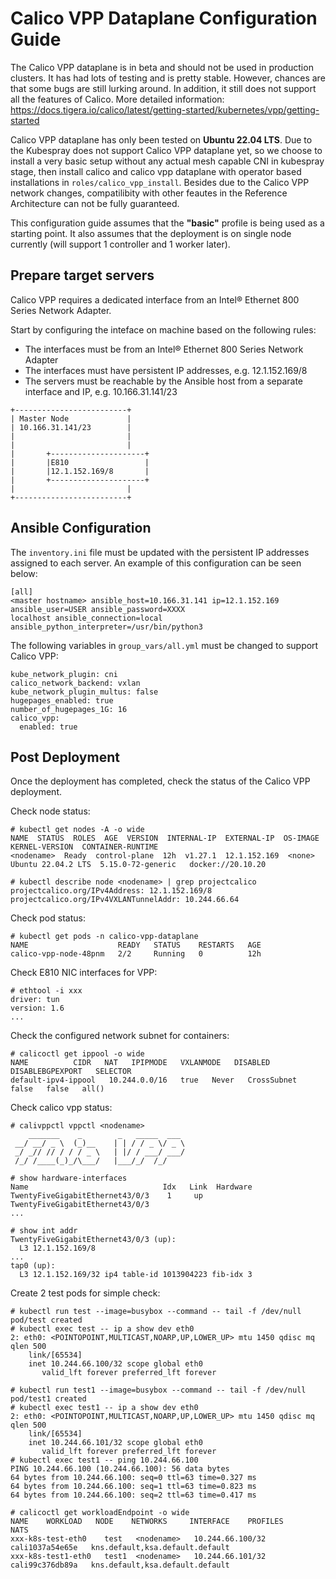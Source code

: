# Calico VPP Dataplane Configuration Guide

The Calico VPP dataplane is in beta and should not be used in production clusters. It has had lots of testing and is pretty stable. However, chances are that some bugs are still lurking around. In addition, it still does not support all the features of Calico. More detailed information: <https://docs.tigera.io/calico/latest/getting-started/kubernetes/vpp/getting-started>

Calico VPP dataplane has only been tested on **Ubuntu 22.04 LTS**. Due to the Kubespray does not support Calico VPP dataplane yet, so we choose to install a very basic setup without any actual mesh capable CNI in kubespray stage, then install calico and calico vpp dataplane with operator based installations in `roles/calico_vpp_install`. Besides due to the Calico VPP network changes, compatilibity with other feautes in the Reference Architecture can not be fully guaranteed.

This configuration guide assumes that the **"basic"** profile is being used as a starting point. It also assumes that the deployment is on single node currently (will support 1 controller and 1 worker later).

## Prepare target servers
Calico VPP requires a dedicated interface from an Intel® Ethernet 800 Series Network Adapter.

Start by configuring the inteface on machine based on the following rules:
* The interfaces must be from an Intel® Ethernet 800 Series Network Adapter
* The interfaces must have persistent IP addresses, e.g. 12.1.152.169/8
* The servers must be reachable by the Ansible host from a separate interface and IP, e.g. 10.166.31.141/23
```
+-------------------------+           
| Master Node             |
| 10.166.31.141/23        |
|                         |
|                         |
|       +---------------------+
|       |E810                 |
|       |12.1.152.169/8       |
|       +---------------------+
|                         |
+-------------------------+
```                                                                       

## Ansible Configuration
The `inventory.ini` file must be updated with the persistent IP addresses assigned to each server. An example of this configuration can be seen below:
```
[all]
<master hostname> ansible_host=10.166.31.141 ip=12.1.152.169 ansible_user=USER ansible_password=XXXX
localhost ansible_connection=local ansible_python_interpreter=/usr/bin/python3
```

The following variables in `group_vars/all.yml` must be changed to support Calico VPP:
```
kube_network_plugin: cni
calico_network_backend: vxlan
kube_network_plugin_multus: false
hugepages_enabled: true
number_of_hugepages_1G: 16
calico_vpp:
  enabled: true
```

## Post Deployment
Once the deployment has completed, check the status of the Calico VPP deployment.

Check node status:
```
# kubectl get nodes -A -o wide
NAME  STATUS  ROLES  AGE  VERSION  INTERNAL-IP  EXTERNAL-IP  OS-IMAGE  KERNEL-VERSION  CONTAINER-RUNTIME
<nodename>  Ready  control-plane  12h  v1.27.1  12.1.152.169  <none>  Ubuntu 22.04.2 LTS  5.15.0-72-generic   docker://20.10.20

# kubectl describe node <nodename> | grep projectcalico
projectcalico.org/IPv4Address: 12.1.152.169/8
projectcalico.org/IPv4VXLANTunnelAddr: 10.244.66.64
```
Check pod status:
```
# kubectl get pods -n calico-vpp-dataplane
NAME                    READY   STATUS    RESTARTS   AGE
calico-vpp-node-48pnm   2/2     Running   0          12h
```
Check E810 NIC interfaces for VPP:
```
# ethtool -i xxx
driver: tun
version: 1.6
...
```
Check the configured network subnet for containers:
```
# calicoctl get ippool -o wide
NAME          CIDR   NAT   IPIPMODE   VXLANMODE   DISABLED   DISABLEBGPEXPORT   SELECTOR
default-ipv4-ippool   10.244.0.0/16   true   Never   CrossSubnet   false   false   all()
```
Check calico vpp status:
```
# calivppctl vppctl <nodename>
    _______    _        _   _____  ___
 __/ __/ _ \  (_)__    | | / / _ \/ _ \
 _/ _// // / / / _ \   | |/ / ___/ ___/
 /_/ /____(_)_/\___/   |___/_/  /_/

# show hardware-interfaces
Name                              Idx   Link  Hardware
TwentyFiveGigabitEthernet43/0/3    1     up   TwentyFiveGigabitEthernet43/0/3
...

# show int addr
TwentyFiveGigabitEthernet43/0/3 (up):
  L3 12.1.152.169/8
...
tap0 (up):
  L3 12.1.152.169/32 ip4 table-id 1013904223 fib-idx 3
```
Create 2 test pods for simple check:
```
# kubectl run test --image=busybox --command -- tail -f /dev/null
pod/test created
# kubectl exec test -- ip a show dev eth0
2: eth0: <POINTOPOINT,MULTICAST,NOARP,UP,LOWER_UP> mtu 1450 qdisc mq qlen 500
    link/[65534]
    inet 10.244.66.100/32 scope global eth0
       valid_lft forever preferred_lft forever

# kubectl run test1 --image=busybox --command -- tail -f /dev/null
pod/test1 created
# kubectl exec test1 -- ip a show dev eth0
2: eth0: <POINTOPOINT,MULTICAST,NOARP,UP,LOWER_UP> mtu 1450 qdisc mq qlen 500
    link/[65534]
    inet 10.244.66.101/32 scope global eth0
       valid_lft forever preferred_lft forever
# kubectl exec test1 -- ping 10.244.66.100
PING 10.244.66.100 (10.244.66.100): 56 data bytes
64 bytes from 10.244.66.100: seq=0 ttl=63 time=0.327 ms
64 bytes from 10.244.66.100: seq=1 ttl=63 time=0.823 ms
64 bytes from 10.244.66.100: seq=2 ttl=63 time=0.417 ms

# calicoctl get workloadEndpoint -o wide
NAME    WORKLOAD   NODE    NETWORKS     INTERFACE    PROFILES                   NATS
xxx-k8s-test-eth0    test   <nodename>   10.244.66.100/32   cali1037a54e65e   kns.default,ksa.default.default
xxx-k8s-test1-eth0   test1  <nodename>   10.244.66.101/32   cali99c376db89a   kns.default,ksa.default.default
```




